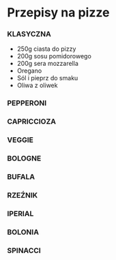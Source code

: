 # Przepisy na pizze

### KLASYCZNA

- 250g ciasta do pizzy
- 200g sosu pomidorowego
- 200g sera mozzarella
- Oregano
- Sól i pieprz do smaku
- Oliwa z oliwek

### PEPPERONI

### CAPRICCIOZA

### VEGGIE

### BOLOGNE

### BUFALA

### RZEŹNIK

### IPERIAL

### BOLONIA

### SPINACCI

